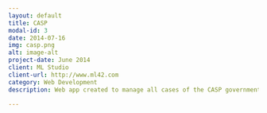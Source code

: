 ```yaml
---
layout: default
title: CASP
modal-id: 3
date: 2014-07-16
img: casp.png
alt: image-alt
project-date: June 2014
client: ML Studio
client-url: http://www.ml42.com
category: Web Development
description: Web app created to manage all cases of the CASP government agency in Puerto Rico.

---
```

